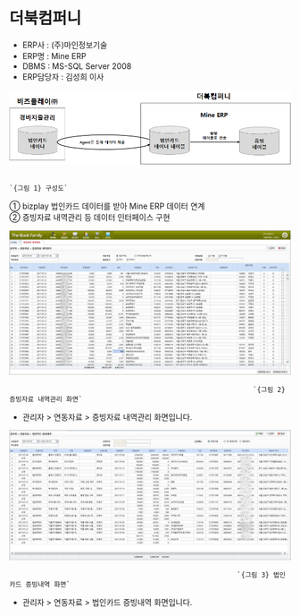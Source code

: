 # 더북컴퍼니

 - ERP사 : \(주\)마인정보기술  
 - ERP명 : Mine ERP  
 - DBMS : MS-SQL Server 2008  
 - ERP담당자 : 김성희 이사

![](../../../.gitbook/assets/image%20%2856%29.png)

                                                                               `{그림 1} 구성도`

   ① bizplay 법인카드 데이터를 받아 Mine ERP 데이터 연계  
   ② 증빙자료 내역관리 등 데이터 인터페이스 구현

![](../../../.gitbook/assets/image%20%28131%29.png)

                                                                 `{그림 2} 증빙자료 내역관리 화면`

   - 관리자 &gt; 연동자료 &gt; 증빙자료 내역관리 화면입니다.

![](../../../.gitbook/assets/image%20%28124%29.png)

                                                             `{그림 3} 법인카드 증빙내역 화면`

   - 관리자 &gt; 연동자료 &gt; 법인카드 증빙내역 화면입니다.

